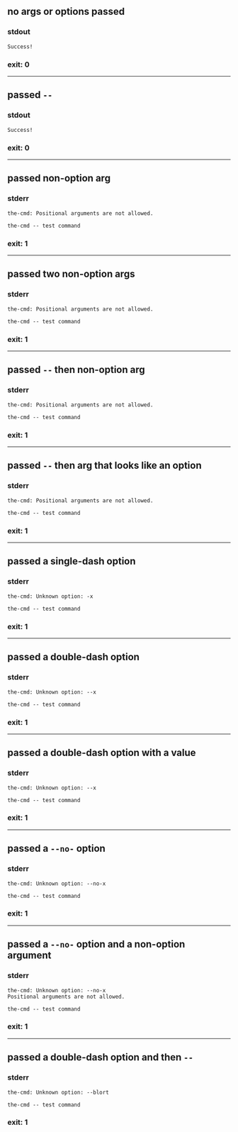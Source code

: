 ## no args or options passed

### stdout
```
Success!
```

### exit: 0

- - - - - - - - - -

## passed `--`

### stdout
```
Success!
```

### exit: 0

- - - - - - - - - -

## passed non-option arg

### stderr
```
the-cmd: Positional arguments are not allowed.

the-cmd -- test command
```

### exit: 1

- - - - - - - - - -

## passed two non-option args

### stderr
```
the-cmd: Positional arguments are not allowed.

the-cmd -- test command
```

### exit: 1

- - - - - - - - - -

## passed `--` then non-option arg

### stderr
```
the-cmd: Positional arguments are not allowed.

the-cmd -- test command
```

### exit: 1

- - - - - - - - - -

## passed `--` then arg that looks like an option

### stderr
```
the-cmd: Positional arguments are not allowed.

the-cmd -- test command
```

### exit: 1

- - - - - - - - - -

## passed a single-dash option

### stderr
```
the-cmd: Unknown option: -x

the-cmd -- test command
```

### exit: 1

- - - - - - - - - -

## passed a double-dash option

### stderr
```
the-cmd: Unknown option: --x

the-cmd -- test command
```

### exit: 1

- - - - - - - - - -

## passed a double-dash option with a value

### stderr
```
the-cmd: Unknown option: --x

the-cmd -- test command
```

### exit: 1

- - - - - - - - - -

## passed a `--no-` option

### stderr
```
the-cmd: Unknown option: --no-x

the-cmd -- test command
```

### exit: 1

- - - - - - - - - -

## passed a `--no-` option and a non-option argument

### stderr
```
the-cmd: Unknown option: --no-x
Positional arguments are not allowed.

the-cmd -- test command
```

### exit: 1

- - - - - - - - - -

## passed a double-dash option and then `--`

### stderr
```
the-cmd: Unknown option: --blort

the-cmd -- test command
```

### exit: 1

